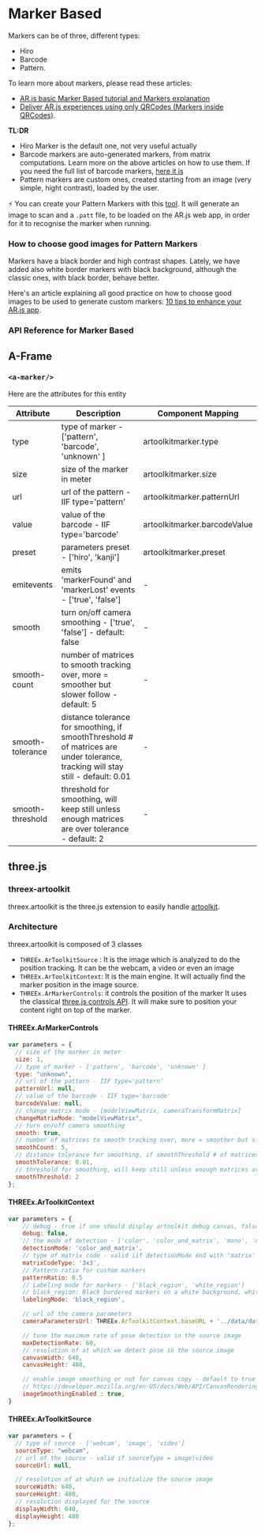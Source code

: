 # Marker Based

Markers can be of three, different types:

- Hiro
- Barcode
- Pattern.

To learn more about markers, please read these articles:

- [AR.js basic Marker Based tutorial and Markers explanation](https://medium.com/chialab-open-source/ar-js-the-simpliest-way-to-get-cross-browser-ar-on-the-web-8f670dd45462)
- [Deliver AR.js experiences using only QRCodes (Markers inside QRCodes)](https://medium.com/chialab-open-source/how-to-deliver-ar-on-the-web-only-with-a-qr-code-e24b7b61f8cb).

**TL:DR**

- Hiro Marker is the default one, not very useful actually
- Barcode markers are auto-generated markers, from matrix computations. Learn more on the above articles on how to use them. If you need the full list of barcode markers, [here it is](https://github.com/nicolocarpignoli/artoolkit-barcode-markers-collection)
- Pattern markers are custom ones, created starting from an image (very simple, hight contrast), loaded by the user.

⚡️ You can create your Pattern Markers with this [tool](https://ar-js-org.github.io/AR.js/three.js/examples/marker-training/examples/generator.html). It will generate an image to scan and a `.patt` file, to be loaded on the AR.js web app, in order for it to recognise the marker when running.

### How to choose good images for Pattern Markers

Markers have a black border and high contrast shapes. Lately, we have added also white border markers with black background, although the classic ones, with black border, behave better.

Here's an article explaining all good practice on how to choose good images to be used to generate custom markers: [10 tips to enhance your AR.js app](https://medium.com/chialab-open-source/10-tips-to-enhance-your-ar-js-app-8b44c6faffca).

### API Reference for Marker Based

## A-Frame

### `<a-marker/>`

Here are the attributes for this entity

| Attribute       | Description                                                                                                                      | Component Mapping            |
| --------------- | -------------------------------------------------------------------------------------------------------------------------------- | ---------------------------- |
| type            | type of marker - ['pattern', 'barcode', 'unknown' ]                                                                              | artoolkitmarker.type         |
| size            | size of the marker in meter                                                                                                      | artoolkitmarker.size         |
| url             | url of the pattern - IIF type='pattern'                                                                                          | artoolkitmarker.patternUrl   |
| value           | value of the barcode - IIF type='barcode'                                                                                        | artoolkitmarker.barcodeValue |
| preset          | parameters preset - ['hiro', 'kanji']                                                                                            | artoolkitmarker.preset       |
| emitevents      | emits 'markerFound' and 'markerLost' events - ['true', 'false']                                                                  | -                            |
| smooth          | turn on/off camera smoothing - ['true', 'false'] - default: false                                                                | -                            |
| smooth-count     | number of matrices to smooth tracking over, more = smoother but slower follow - default: 5                                       | -                            |
| smooth-tolerance | distance tolerance for smoothing, if smoothThreshold # of matrices are under tolerance, tracking will stay still - default: 0.01 | -                            |
| smooth-threshold | threshold for smoothing, will keep still unless enough matrices are over tolerance - default: 2                                  | -                            |

## three.js

### threex-artoolkit

threex.artoolkit is the three.js extension to easily handle [artoolkit](https://github.com/artoolkitx/jsartoolkit5).

### Architecture

threex.artoolkit is composed of 3 classes

- `THREEx.ArToolkitSource` : It is the image which is analyzed to do the position tracking.
  It can be the webcam, a video or even an image
- `THREEx.ArToolkitContext`: It is the main engine. It will actually find the marker position
  in the image source.
- `THREEx.ArMarkerControls`: it controls the position of the marker
  It uses the classical [three.js controls API](https://github.com/mrdoob/three.js/tree/master/examples/js/controls).
  It will make sure to position your content right on top of the marker.

#### THREEx.ArMarkerControls

```javascript
var parameters = {
  // size of the marker in meter
  size: 1,
  // type of marker - ['pattern', 'barcode', 'unknown' ]
  type: "unknown",
  // url of the pattern - IIF type='pattern'
  patternUrl: null,
  // value of the barcode - IIF type='barcode'
  barcodeValue: null,
  // change matrix mode - [modelViewMatrix, cameraTransformMatrix]
  changeMatrixMode: "modelViewMatrix",
  // turn on/off camera smoothing
  smooth: true,
  // number of matrices to smooth tracking over, more = smoother but slower follow
  smoothCount: 5,
  // distance tolerance for smoothing, if smoothThreshold # of matrices are under tolerance, tracking will stay still
  smoothTolerance: 0.01,
  // threshold for smoothing, will keep still unless enough matrices are over tolerance
  smoothThreshold: 2
};
```

#### THREEx.ArToolkitContext

```javascript
var parameters = {
	// debug - true if one should display artoolkit debug canvas, false otherwise
	debug: false,
	// the mode of detection - ['color', 'color_and_matrix', 'mono', 'mono_and_matrix']
	detectionMode: 'color_and_matrix',
	// type of matrix code - valid iif detectionMode end with 'matrix' - [3x3, 3x3_HAMMING63, 3x3_PARITY65, 4x4, 4x4_BCH_13_9_3, 4x4_BCH_13_5_5]
	matrixCodeType: '3x3',
	// Pattern ratio for custom markers
	patternRatio: 0.5
	// Labeling mode for markers - ['black_region', 'white_region']
	// black_region: Black bordered markers on a white background, white_region: White bordered markers on a black background
	labelingMode: 'black_region',

    // url of the camera parameters
    cameraParametersUrl: THREEx.ArToolkitContext.baseURL + '../data/data/camera_para.dat',

	// tune the maximum rate of pose detection in the source image
	maxDetectionRate: 60,
	// resolution of at which we detect pose in the source image
	canvasWidth: 640,
	canvasHeight: 480,

	// enable image smoothing or not for canvas copy - default to true
	// https://developer.mozilla.org/en-US/docs/Web/API/CanvasRenderingContext2D/imageSmoothingEnabled
	imageSmoothingEnabled : true,
}
```

#### THREEx.ArToolkitSource

```javascript
var parameters = {
  // type of source - ['webcam', 'image', 'video']
  sourceType: "webcam",
  // url of the source - valid if sourceType = image|video
  sourceUrl: null,

  // resolution of at which we initialize the source image
  sourceWidth: 640,
  sourceHeight: 480,
  // resolution displayed for the source
  displayWidth: 640,
  displayHeight: 480
};
```
